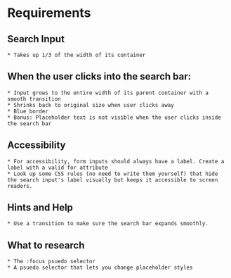# Requirements

## Search Input
    * Takes up 1/3 of the width of its container

## When the user clicks into the search bar:
    * Input grows to the entire width of its parent container with a smooth transition
    * Shrinks back to original size when user clicks away
    * Blue border
    * Bonus: Placeholder text is not visible when the user clicks inside the search bar

## Accessibility
    * For accessibility, form inputs should always have a label. Create a label with a valid for attribute
    * Look up some CSS rules (no need to write them yourself) that hide the search input's label visually but keeps it accessible to screen readers.

## Hints and Help
    * Use a transition to make sure the search bar expands smoothly.

## What to research
    * The :focus psuedo selector
    * A psuedo selector that lets you change placeholder styles